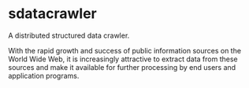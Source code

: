 sdatacrawler
============

A distributed structured data crawler.

With the rapid growth and success of public information sources
on the World Wide Web, it is increasingly attractive to extract
data from these sources and make it available for further
processing by end users and application programs.
